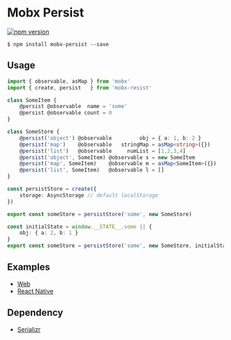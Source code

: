 # Mobx Persist

[![npm version](https://badge.fury.io/js/mobx-persist.svg)](https://badge.fury.io/js/mobx-persist)

```
$ npm install mobx-persist --save
```

## Usage

``` typescript
import { observable, asMap } from 'mobx'
import { create, persist   } from 'mobx-resist'

class SomeItem {
    @persist @observable  name = 'some'
    @persist @observable count = 0
}

class SomeStore {
    @persist('object') @observable         obj = { a: 1, b: 2 }
    @persist('map')    @observable   stringMap = asMap<string>({})
    @persist('list')   @observable     numList = [1,2,3,4]
    @persist('object', SomeItem) @observable s = new SomeItem
    @persist('map', SomeItem)    @observable m = asMap<SomeItem>({})
    @persist('list', SomeItem)   @observable l = []
}

const persistStore = create({
    storage: AsyncStorage // default localStorage
})

export const someStore = persistStore('some', new SomeStore)

```

``` typescript
const initialState = window.__STATE__.some || {
    obj: { a: 2, b: 1 }
}
export const someStore = persistStore('some', new SomeStore, initialState)
```

## Examples

- [Web](https://github.com/pinqy520/mobx-persist/tree/master/examples/web)
- [React Native](https://github.com/pinqy520/mobx-persist/tree/master/examples/rn)


## Dependency

- [Serializr](https://github.com/mobxjs/serializr)
